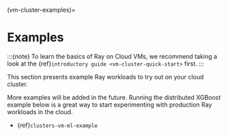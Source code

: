 (vm-cluster-examples)=

# Examples

:::{note}
To learn the basics of Ray on Cloud VMs, we recommend taking a look
at the {ref}`introductory guide <vm-cluster-quick-start>` first.
:::

This section presents example Ray workloads to try out on your cloud cluster.

More examples will be added in the future. Running the distributed XGBoost example below is a
great way to start experimenting with production Ray workloads in the cloud.
- {ref}`clusters-vm-ml-example`
